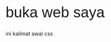<!DOCTYPE html>
<head>
  <title>Cara bikin web css</title>
</head>
<style type='text/css'>
h1{font:normal normal 40px Domine,Arial,Helvetica,sans-serif;}
</style>
<body>
<h1>buka web saya</h1>
<p>ini kalimat awal css</p>
</body>
</html>
